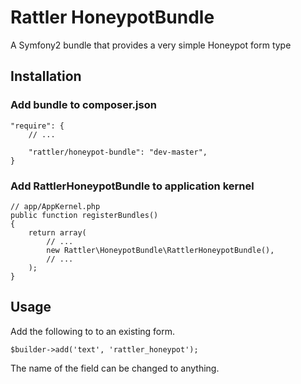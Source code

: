 # Rattler HoneypotBundle

A Symfony2 bundle that provides a very simple Honeypot form type

## Installation

### Add bundle to composer.json

    "require": {
        // ...
            
        "rattler/honeypot-bundle": "dev-master",
    }

### Add RattlerHoneypotBundle to application kernel

    // app/AppKernel.php
    public function registerBundles()
    {
        return array(
            // ...
            new Rattler\HoneypotBundle\RattlerHoneypotBundle(),
            // ...
        );
    }

## Usage

Add the following to to an existing form.
    
    $builder->add('text', 'rattler_honeypot');
    
The name of the field can be changed to anything.
